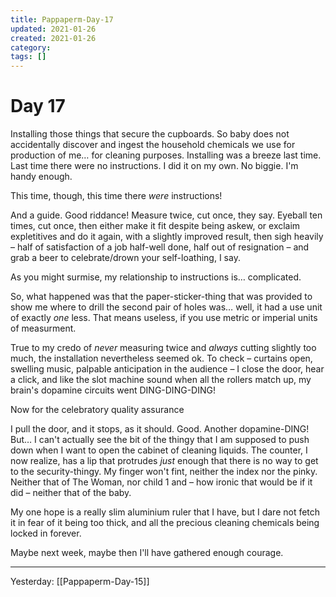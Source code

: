 ```yaml
---
title: Pappaperm-Day-17
updated: 2021-01-26
created: 2021-01-26
category:
tags: []
---
```


# Day 17

Installing those things that secure the cupboards. So baby does not accidentally discover and ingest the household chemicals we use for production of me… for cleaning purposes. Installing was a breeze last time. Last time there were no instructions. I did it on my own. No biggie. I'm handy enough.

This time, though, this time there *were* instructions!

And a guide. Good riddance! Measure twice, cut once, they say. Eyeball ten times, cut once, then either make it fit despite being askew, or exclaim expletitives and do it again, with a slightly improved result, then sigh heavily – half of satisfaction of a job half-well done, half out of resignation – and grab a beer to celebrate/drown your self-loathing, I say.

As you might surmise, my relationship to instructions is… complicated. 

So, what happened was that the paper-sticker-thing that was provided to show me where to drill the second pair of holes was… well, it had a use unit of exactly *one* less. That means useless, if you use metric or imperial units of measurment.

True to my credo of *never* measuring twice and *always* cutting slightly too much, the installation nevertheless seemed ok. To check – curtains open, swelling music, palpable anticipation in the audience – I close the door, hear a click, and like the slot machine sound when all the rollers match up, my brain's dopamine circuits went DING-DING-DING!

Now for the celebratory quality assurance

I pull the door, and it stops, as it should. Good. Another dopamine-DING! But… I can't actually see the bit of the thingy that I am supposed to push down when I want to open the cabinet of cleaning liquids. The counter, I now realize, has a lip that protrudes *just* enough that there is no way to get to the security-thingy. My finger won't fint, neither the index nor the pinky. Neither that of The Woman, nor child 1 and – how ironic that would be if it did – neither that of the baby.

My one hope is a really slim aluminium ruler that I have, but I dare not fetch it in fear of it being too thick, and all the precious cleaning chemicals being locked in forever.

Maybe next week, maybe then I'll have gathered enough courage.

---
Yesterday: [[Pappaperm-Day-15]]  